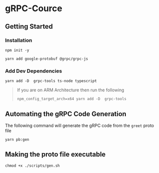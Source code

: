 # gRPC-Cource

## Getting Started

### Installation

```shell
npm init -y

yarn add google-protobuf @grpc/grpc-js 
```

### Add Dev Dependencies

```shell
yarn add -D  grpc-tools ts-node typescript
```

> If you are on ARM Architecture then run the following
> ```shell 
> npm_config_target_arch=x64 yarn add -D  grpc-tools
>```

## Automating the gRPC Code Generation

The following command will generate the gRPC code from the `greet` proto file
```shell
yarn pb:gen
```

## Making the proto file executable

```shell
chmod +x ./scripts/gen.sh
```